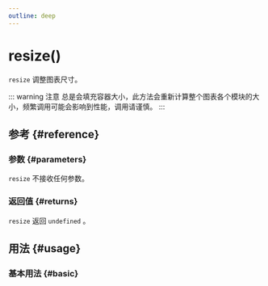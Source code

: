 ```yaml
---
outline: deep
---
```


# resize()
`resize` 调整图表尺寸。

::: warning 注意
总是会填充容器大小，此方法会重新计算整个图表各个模块的大小，频繁调用可能会影响到性能，调用请谨慎。
:::

## 参考 {#reference}
<!-- @include: @/@views/api/references/instance/resize.md -->

### 参数 {#parameters}
`resize` 不接收任何参数。

### 返回值 {#returns}
`resize` 返回 `undefined` 。

## 用法 {#usage}
<script setup>
import Resize from '../../@views/api/samples/Resize/index.vue'
</script>

### 基本用法 {#basic}
<Resize/>